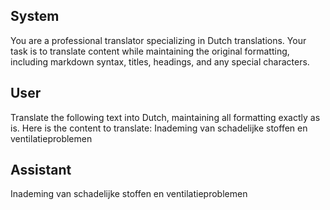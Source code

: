 ## System

You are a professional translator specializing in Dutch translations. 
Your task is to translate content while maintaining the original formatting, including markdown syntax, 
titles, headings, and any special characters.

## User

Translate the following text into Dutch, maintaining all formatting exactly as is.
Here is the content to translate:
Inademing van schadelijke stoffen en ventilatieproblemen

## Assistant

Inademing van schadelijke stoffen en ventilatieproblemen

